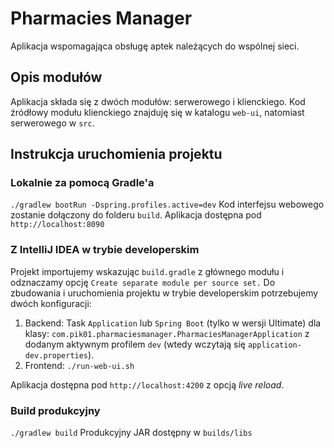 # Pharmacies Manager

Aplikacja wspomagająca obsługę aptek należących do wspólnej sieci.

## Opis modułów
Aplikacja składa się z dwóch modułów: serwerowego i klienckiego. Kod źródłowy modułu klienckiego
znajduję się w katalogu `web-ui`, natomiast serwerowego w `src`.

## Instrukcja uruchomienia projektu
### Lokalnie za pomocą Gradle'a
`./gradlew bootRun -Dspring.profiles.active=dev`
Kod interfejsu webowego zostanie dołączony do folderu ``build``. Aplikacja dostępna pod ``http://localhost:8090``

### Z IntelliJ IDEA w trybie developerskim
Projekt importujemy wskazując ``build.gradle`` z głównego modułu i odznaczamy opcję ``Create separate module per source set.``
Do zbudowania i uruchomienia projektu w trybie developerskim potrzebujemy dwóch konfiguracji:
1. Backend: Task ``Application`` lub ``Spring Boot`` (tylko w wersji Ultimate) dla klasy: ``com.pik01.pharmaciesmanager.PharmaciesManagerApplication``
z dodanym aktywnym profilem ``dev`` (wtedy wczytają się ``application-dev.properties``).
2. Frontend: `./run-web-ui.sh`

Aplikacja dostępna pod ``http://localhost:4200`` z opcją _live reload_.

### Build produkcyjny
``./gradlew build``
Produkcyjny JAR dostępny w ``builds/libs``